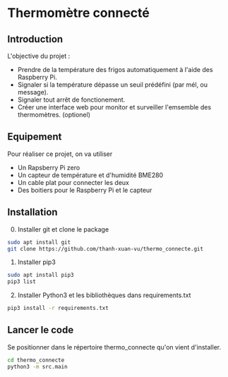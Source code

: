 # Thermomètre connecté
## Introduction
L'objective du projet : 
- Prendre de la température des frigos automatiquement à l'aide des Raspberry Pi.
- Signaler si la température dépasse un seuil prédéfini (par mél, ou message).
- Signaler tout arrêt de fonctionement.
- Créer une interface web pour monitor et surveiller l'emsemble des thermomètres. (optionel)

## Equipement
Pour réaliser ce projet, on va utiliser 
- Un Rapsberry Pi zero 
- Un capteur de température et d'humidité BME280
- Un cable plat pour connecter les deux 
- Des boitiers pour le Raspberry Pi et le capteur

## Installation
0. Installer git et clone le package
```bash
sudo apt install git
git clone https://github.com/thanh-xuan-vu/thermo_connecte.git
```
1. Installer pip3 
```bash
sudo apt install pip3
pip3 list
```
2. Installer Python3 et les bibliothèques dans requirements.txt
```bash
pip3 install -r requirements.txt
```
## Lancer le code 
Se positionner dans le répertoire thermo_connecte qu'on vient d'installer.
```bash
cd thermo_connecte
python3 -m src.main
```